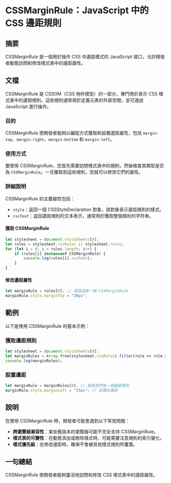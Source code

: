 <!--
Meta Description: # CSSMarginRule：JavaScript 中的 CSS 邊距規則 ## 摘要 CSSMarginRule 是一個用於操作 CSS 中邊距樣式的 JavaScript 接口，允許開發者動態訪問和修改樣式表中的邊距屬性。 ## 文檔 CSSMarginRule 是 CSSOM（CSS 物件模...
Meta Keywords: cssmarginrule, javascript, let, rules, css
-->

# CSSMarginRule：JavaScript 中的 CSS 邊距規則

## 摘要
CSSMarginRule 是一個用於操作 CSS 中邊距樣式的 JavaScript 接口，允許開發者動態訪問和修改樣式表中的邊距屬性。

## 文檔
CSSMarginRule 是 CSSOM（CSS 物件模型）的一部分，專門用於表示 CSS 樣式表中的邊距規則。這些規則通常用於定義元素的外部空間，並可通過 JavaScript 進行操作。

### 目的
CSSMarginRule 使開發者能夠以編程方式獲取和設置邊距屬性，包括 `margin-top`、`margin-right`、`margin-bottom` 和 `margin-left`。

### 使用方式
要使用 CSSMarginRule，您首先需要訪問樣式表中的規則，然後檢查其類型是否為 `CSSMarginRule`。一旦獲取到這些規則，您就可以修改它們的屬性。

### 詳細說明
CSSMarginRule 的主要屬性包括：
- `style`：返回一個 CSSStyleDeclaration 對象，該對象表示邊距規則的樣式。
- `cssText`：返回邊距規則的文本表示，通常用於獲取整個規則的字符串。

#### 獲取 CSSMarginRule
```javascript
let stylesheet = document.styleSheets[0];
let rules = stylesheet.cssRules || stylesheet.rules;
for (let i = 0; i < rules.length; i++) {
    if (rules[i] instanceof CSSMarginRule) {
        console.log(rules[i].cssText);
    }
}
```

#### 修改邊距屬性
```javascript
let marginRule = rules[0]; // 假設這是一個 CSSMarginRule
marginRule.style.marginTop = "20px";
```

## 範例
以下是使用 CSSMarginRule 的基本示例：

### 獲取邊距規則
```javascript
let stylesheet = document.styleSheets[0];
let marginRules = Array.from(stylesheet.cssRules).filter(rule => rule instanceof CSSMarginRule);
console.log(marginRules);
```

### 設置邊距
```javascript
let marginRule = marginRules[0]; // 假設我們有一個邊距規則
marginRule.style.marginLeft = "15px"; // 設置左邊距
```

## 說明
在使用 CSSMarginRule 時，開發者可能會遇到以下常見問題：
- **跨瀏覽器兼容性**：某些舊版本的瀏覽器可能不完全支持 CSSMarginRule。
- **樣式表的可變性**：在動態添加或刪除樣式時，可能需要注意規則的索引變化。
- **樣式優先級**：在修改邊距時，確保不會被其他樣式規則所覆蓋。

## 一句總結
CSSMarginRule 使開發者能夠靈活地訪問和修改 CSS 樣式表中的邊距屬性。